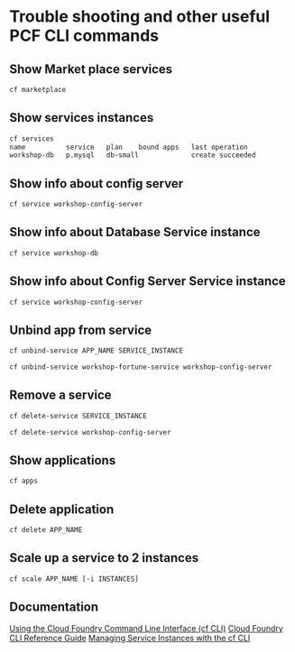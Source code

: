 # Trouble shooting and other useful PCF CLI commands 

## Show Market place services

```bash
cf marketplace
```

## Show services instances

```bash
cf services
name          service   plan    bound apps   last operation
workshop-db   p.mysql   db-small             create succeeded
```

## Show info about config server

```bash
cf service workshop-config-server
```

## Show info about Database Service instance  

```bash
cf service workshop-db
```

## Show info about Config Server Service instance  

```bash
cf service workshop-config-server
```

## Unbind app from service 

```bash
cf unbind-service APP_NAME SERVICE_INSTANCE
```

```bash
cf unbind-service workshop-fortune-service workshop-config-server
```

## Remove a service

```bash
cf delete-service SERVICE_INSTANCE
```

```bash
cf delete-service workshop-config-server
```

## Show applications

```bash
cf apps
```

## Delete application

```bash
cf delete APP_NAME
```

## Scale up a service to 2 instances

```bash
cf scale APP_NAME [-i INSTANCES]
```

## Documentation

[Using the Cloud Foundry Command Line Interface (cf CLI)](https://docs.cloudfoundry.org/cf-cli/)
[Cloud Foundry CLI Reference Guide](http://cli.cloudfoundry.org/en-US/cf/)
[Managing Service Instances with the cf CLI](https://docs.cloudfoundry.org/devguide/services/managing-services.html)